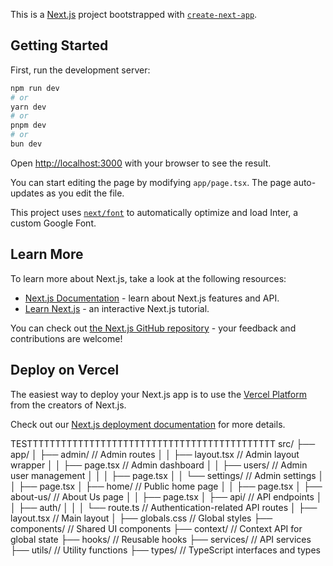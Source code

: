 This is a [Next.js](https://nextjs.org/) project bootstrapped with [`create-next-app`](https://github.com/vercel/next.js/tree/canary/packages/create-next-app).

## Getting Started

First, run the development server:

```bash
npm run dev
# or
yarn dev
# or
pnpm dev
# or
bun dev
```

Open [http://localhost:3000](http://localhost:3000) with your browser to see the result.

You can start editing the page by modifying `app/page.tsx`. The page auto-updates as you edit the file.

This project uses [`next/font`](https://nextjs.org/docs/basic-features/font-optimization) to automatically optimize and load Inter, a custom Google Font.

## Learn More

To learn more about Next.js, take a look at the following resources:

- [Next.js Documentation](https://nextjs.org/docs) - learn about Next.js features and API.
- [Learn Next.js](https://nextjs.org/learn) - an interactive Next.js tutorial.

You can check out [the Next.js GitHub repository](https://github.com/vercel/next.js/) - your feedback and contributions are welcome!

## Deploy on Vercel

The easiest way to deploy your Next.js app is to use the [Vercel Platform](https://vercel.com/new?utm_medium=default-template&filter=next.js&utm_source=create-next-app&utm_campaign=create-next-app-readme) from the creators of Next.js.

Check out our [Next.js deployment documentation](https://nextjs.org/docs/deployment) for more details.

TESTTTTTTTTTTTTTTTTTTTTTTTTTTTTTTTTTTTTTTTTTTTT
src/
├── app/
│   ├── admin/          // Admin routes
│   │   ├── layout.tsx  // Admin layout wrapper
│   │   ├── page.tsx    // Admin dashboard
│   │   ├── users/      // Admin user management
│   │   │   ├── page.tsx
│   │   └── settings/   // Admin settings
│   │       ├── page.tsx
│   ├── home/           // Public home page
│   │   ├── page.tsx
│   ├── about-us/       // About Us page
│   │   ├── page.tsx
│   ├── api/            // API endpoints
│   │   ├── auth/
│   │   │   └── route.ts // Authentication-related API routes
│   ├── layout.tsx      // Main layout
│   ├── globals.css     // Global styles
├── components/         // Shared UI components
├── context/            // Context API for global state
├── hooks/              // Reusable hooks
├── services/           // API services
├── utils/              // Utility functions
├── types/              // TypeScript interfaces and types
